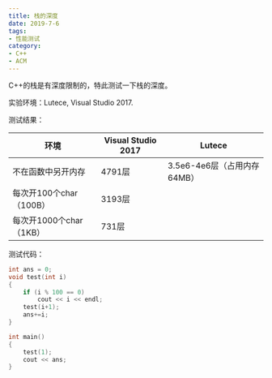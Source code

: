 ```yaml
---
title: 栈的深度
date: 2019-7-6
tags:
- 性能测试
category:
- C++
- ACM
---
```


C++的栈是有深度限制的，特此测试一下栈的深度。

实验环境：Lutece, Visual Studio 2017.

测试结果：

环境|Visual Studio 2017|Lutece
-|-|-
不在函数中另开内存|4791层|3.5e6-4e6层（占用内存64MB）
每次开100个char（100B）|3193层|
每次开1000个char（1KB）|731层|

测试代码：

```c++
int ans = 0;
void test(int i)
{
	if (i % 100 == 0)
		cout << i << endl;
	test(i+1);
    ans+=i;
}

int main()
{
	test(1);
    cout << ans;
}
```
